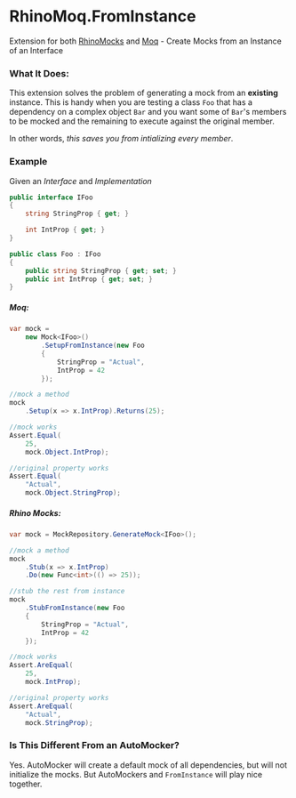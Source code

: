 # RhinoMoq.FromInstance
Extension for both [RhinoMocks](https://github.com/RhinoMocks/RhinoMocks) and [Moq](https://github.com/Moq/moq4) - Create Mocks from an Instance of an Interface

### What It Does: 

This extension solves the problem of generating a mock from an **existing** instance.  This is handy when you are testing a class `Foo` that has a dependency on a complex object `Bar` and you want some of `Bar`'s members to be mocked and the remaining to execute against the original member.

In other words, *this saves you from intializing every member*.

### Example

Given an *Interface* and *Implementation*
```C#
public interface IFoo 
{
    string StringProp { get; }

    int IntProp { get; }
}

public class Foo : IFoo
{
    public string StringProp { get; set; }
    public int IntProp { get; set; }
}
```

##### Moq:
```C#
var mock = 
    new Mock<IFoo>()
        .SetupFromInstance(new Foo
        {
            StringProp = "Actual",
            IntProp = 42
        });

//mock a method
mock
    .Setup(x => x.IntProp).Returns(25);

//mock works
Assert.Equal(
    25,
    mock.Object.IntProp);

//original property works
Assert.Equal(
    "Actual",
    mock.Object.StringProp);
```

##### Rhino Mocks:
```C#
var mock = MockRepository.GenerateMock<IFoo>();

//mock a method
mock
    .Stub(x => x.IntProp)
    .Do(new Func<int>(() => 25));

//stub the rest from instance
mock
    .StubFromInstance(new Foo
    {
        StringProp = "Actual",
        IntProp = 42
    });

//mock works
Assert.AreEqual(
    25,
    mock.IntProp);

//original property works
Assert.AreEqual(
    "Actual",
    mock.StringProp);
```

### Is This Different From an AutoMocker?
Yes.  AutoMocker will create a default mock of all dependencies, but will not initialize the mocks.  But AutoMockers and `FromInstance` will play nice together.
